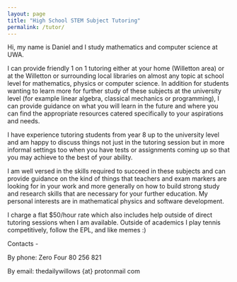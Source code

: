 ```yaml
---
layout: page
title: "High School STEM Subject Tutoring"
permalink: /tutor/
---
```


Hi, my name is Daniel and I study mathematics and computer science at UWA.

I can provide friendly 1 on 1 tutoring either at your home (Willetton  area) or at the Willetton or surrounding local libraries on almost any  topic at school level for mathematics, physics or computer science. In  addition for students wanting to learn more for further study of these  subjects at the university level (for example linear algebra, classical  mechanics or programming), I can provide guidance on what you will learn in the future and where you can find the appropriate resources catered  specifically to your aspirations and needs.

I have experience  tutoring students from year 8 up to the university level and am happy to discuss things not just in the tutoring session but in more informal  settings too when you have tests or assignments coming up so that you  may achieve to the best of your ability.

I am well versed in the  skills required to succeed in these subjects and can provide guidance on the kind of things that teachers and exam markers are looking for in  your work and more generally on how to build strong study and research  skills that are necessary for your further education. My personal  interests are in mathematical physics and software development.

I charge a flat $50/hour rate which also includes help outside of direct  tutoring sessions when I am available. Outside of academics I play tennis competitively, follow the EPL, and like memes :)

Contacts -

By phone: Zero Four 80 256 821

By email: thedailywillows {at} protonmail com
